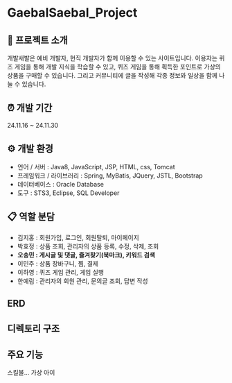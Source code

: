 # GaebalSaebal_Project

## 💁 프로젝트 소개

개발새발은 예비 개발자, 현직 개발자가 함께 이용할 수 있는 사이트입니다. 이용자는 퀴즈 게임을 통해 개발 지식을 학습할 수 있고, 퀴즈 게임을 통해 획득한 포인트로 가상의 상품을 구매할 수 있습니다. 그리고 커뮤니티에 글을 작성해 각종 정보와 일상을 함께 나눌 수 있습니다.


## ⏰ 개발 기간

24.11.16 ~ 24.11.30


## ⚙️ 개발 환경
- 언어 / 서버 : Java8, JavaScript, JSP, HTML, css, Tomcat
- 프레임워크 / 라이브러리 : Spring, MyBatis, JQuery, JSTL, Bootstrap
- 데이터베이스 : Oracle Database
- 도구 : STS3, Eclipse, SQL Developer


## 📋 역할 분담

- 김지홍 : 회원가입, 로그인, 회원탈퇴, 마이페이지
- 박효정 : 상품 조회, 관리자의 상품 등록, 수정, 삭제, 조회
- **오송민 : 게시글 및 댓글, 즐겨찾기(북마크), 키워드 검색**
- 이민주 : 상품 장바구니, 찜, 결제
- 이하영 : 퀴즈 게임 관리, 게임 실행
- 한예림 : 관리자의 회원 관리, 문의글 조회, 답변 작성


## ERD


## 디렉토리 구조


## 주요 기능



스킬불... 가상 아이
